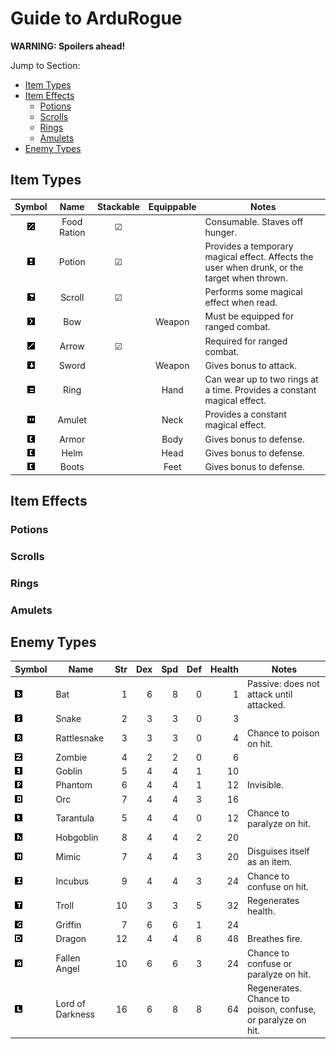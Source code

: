 # Guide to ArduRogue

**WARNING: Spoilers ahead!**

Jump to Section:
- [Item Types](#itemtypes)
- [Item Effects](#itemeffects)
   - [Potions](#potions)
   - [Scrolls](#scrolls)
   - [Rings](#rings)
   - [Amulets](#amulets)
- [Enemy Types](#enemytypes)

## Item Types <a name="itemtypes"></a>

| Symbol | Name        | Stackable | Equippable | Notes |
| :-: | :-: | :-: | :-: | - |
| ![](img/food.png) | Food Ration | &#9745; | | Consumable. Staves off hunger. |
| ![](img/potion.png) | Potion      | &#9745; | | Provides a temporary magical effect. Affects the user when drunk, or the target when thrown. |
| ![](img/scroll.png) | Scroll      | &#9745; | | Performs some magical effect when read. |
| ![](img/bow.png) | Bow         | | Weapon | Must be equipped for ranged combat. |
| ![](img/arrow.png) | Arrow       | &#9745; | | Required for ranged combat. |
| ![](img/sword.png) | Sword       | | Weapon | Gives bonus to attack. |
| ![](img/ring.png) | Ring        | | Hand | Can wear up to two rings at a time. Provides a constant magical effect. |
| ![](img/amulet.png) | Amulet      | | Neck | Provides a constant magical effect. |
| ![](img/armor.png) | Armor       | | Body | Gives bonus to defense. |
| ![](img/armor.png) | Helm        | | Head | Gives bonus to defense. |
| ![](img/armor.png) | Boots       | | Feet | Gives bonus to defense. |

## Item Effects <a name="itemeffects"></a>

### Potions <a name="potions"></a>

### Scrolls <a name="scrolls"></a>

### Rings <a name="rings"></a>

### Amulets <a name="amulets"></a>

## Enemy Types <a name="enemytypes"></a>

| Symbol | Name | Str | Dex | Spd | Def | Health | Notes |
| - | - | -: | -: | -: | -: | -: | - |
| ![](img/bat.png)         | Bat              |  1 | 6 | 8 | 0 |  1 | Passive: does not attack until attacked. |
| ![](img/snake.png)       | Snake            |  2 | 3 | 3 | 0 |  3 |  |
| ![](img/rattlesnake.png) | Rattlesnake      |  3 | 3 | 3 | 0 |  4 | Chance to poison on hit. |
| ![](img/zombie.png)      | Zombie           |  4 | 2 | 2 | 0 |  6 |  |
| ![](img/goblin.png)      | Goblin           |  5 | 4 | 4 | 1 | 10 |  |
| ![](img/phantom.png)     | Phantom          |  6 | 4 | 4 | 1 | 12 | Invisible. |
| ![](img/orc.png)         | Orc              |  7 | 4 | 4 | 3 | 16 |  |
| ![](img/tarantula.png)   | Tarantula        |  5 | 4 | 4 | 0 | 12 | Chance to paralyze on hit. |
| ![](img/hobgoblin.png)   | Hobgoblin        |  8 | 4 | 4 | 2 | 20 |  |
| ![](img/mimic.png)       | Mimic            |  7 | 4 | 4 | 3 | 20 | Disguises itself as an item. |
| ![](img/incubus.png)     | Incubus          |  9 | 4 | 4 | 3 | 24 | Chance to confuse on hit. |
| ![](img/troll.png)       | Troll            | 10 | 3 | 3 | 5 | 32 | Regenerates health. |
| ![](img/griffin.png)     | Griffin          |  7 | 6 | 6 | 1 | 24 |  |
| ![](img/dragon.png)      | Dragon           | 12 | 4 | 4 | 8 | 48 | Breathes fire. |
| ![](img/angel.png)       | Fallen Angel     | 10 | 6 | 6 | 3 | 24 | Chance to confuse or paralyze on hit. |
| ![](img/darkness.png)    | Lord of Darkness | 16 | 6 | 8 | 8 | 64 | Regenerates. Chance to poison, confuse, or paralyze on hit. |
